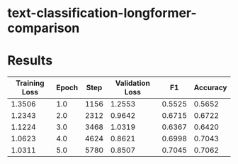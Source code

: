 # text-classification-longformer-comparison

# Results

 | Training Loss | Epoch | Step | Validation Loss | F1     | Accuracy |
|-------------|-------|------|-----------------|--------|----------|
| 1.3506      | 1.0   | 1156 | 1.2553          | 0.5525 | 0.5652   |
| 1.2343      | 2.0   | 2312 | 0.9642          | 0.6715 | 0.6722   |
| 1.1224      | 3.0   | 3468 | 1.0319          | 0.6367 | 0.6420   |
| 1.0623      | 4.0   | 4624 | 0.8621          | 0.6998 | 0.7043   |
| 1.0311      | 5.0   | 5780 | 0.8507          | 0.7045 | 0.7062   |
